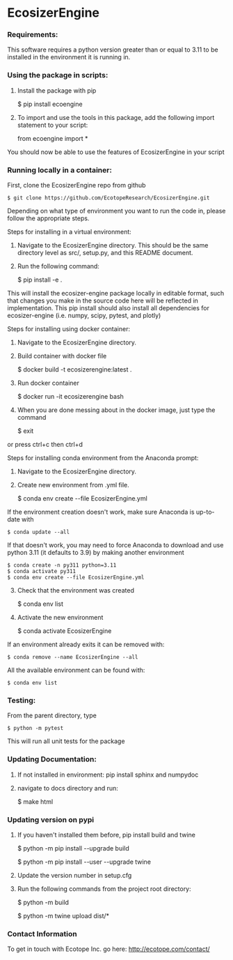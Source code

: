 # EcosizerEngine

### Requirements:

This software requires a python version greater than or equal to 3.11 to be installed in the environment it is running in.

### Using the package in scripts:

1. Install the package with pip

	$ pip install ecoengine

2. To import and use the tools in this package, add the following import statement to your script:

	from ecoengine import *

You should now be able to use the features of EcosizerEngine in your script

### Running locally in a container:
First, clone the EcosizerEngine repo from github

    $ git clone https://github.com/EcotopeResearch/EcosizerEngine.git

Depending on what type of environment you want to run the code in, please follow the appropriate steps.

Steps for installing in a virtual environment:
1. Navigate to the EcosizerEngine directory. This should be the same directory level as src/, setup.py, and this README document.
2. Run the following command:

	$ pip install -e .

This will install the ecosizer-engine package locally in editable format, such that changes you make in the source code here will be reflected in implementation.
This pip install should also install all dependencies for ecosizer-engine (i.e. numpy, scipy, pytest, and plotly)

Steps for installing using docker container:
1. Navigate to the EcosizerEngine directory.
2. Build container with docker file

	$ docker build -t ecosizerengine:latest .

3. Run docker container

	$  docker run -it ecosizerengine bash

4. When you are done messing about in the docker image, just type the command

	$ exit

or press ctrl+c then ctrl+d

Steps for installing conda environment from the Anaconda prompt:
1. Navigate to the EcosizerEngine directory.
2. Create new environment from .yml file.


	$ conda env create --file EcosizerEngine.yml

If the environment creation doesn't work, make sure Anaconda is up-to-date with

    $ conda update --all

If that doesn't work, you may need to force Anaconda to download and use python 3.11 (it defaults to 3.9) by making another environment

    $ conda create -n py311 python=3.11
    $ conda activate py311
    $ conda env create --file EcosizerEngine.yml

3. Check that the environment was created


	$ conda env list

4. Activate the new environment


	$ conda activate EcosizerEngine

If an environment already exits it can be removed with:

	$ conda remove --name EcosizerEngine --all


All the available environment can be found with:

	$ conda env list

### Testing:
From the parent directory, type

	$ python -m pytest

This will run all unit tests for the package

### Updating Documentation:
1. If not installed in environment: pip install sphinx and numpydoc
2. navigate to docs directory and run:


	$ make html

### Updating version on pypi

1. If you haven't installed them before, pip install build and twine

	$ python -m pip install --upgrade build


	$ python -m pip install --user --upgrade twine

2. Update the version number in setup.cfg
3. Run the following commands from the project root directory:

	$ python -m build

	$ python -m twine upload dist/*

### Contact Information
To get in touch with Ecotope Inc. go here: http://ecotope.com/contact/